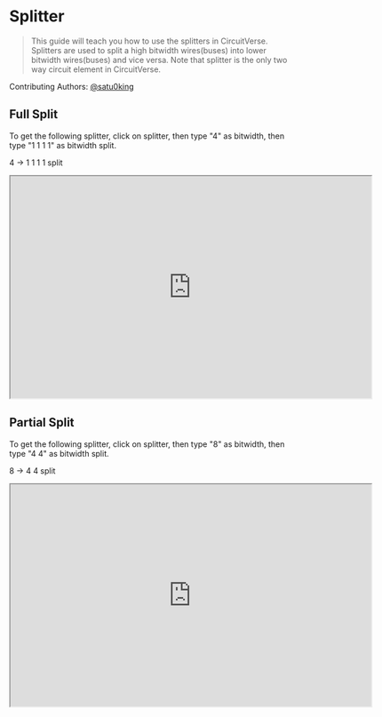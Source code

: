# Splitter

> This guide will teach you how to use the splitters in CircuitVerse. Splitters are used to split a high bitwidth wires(buses) into lower bitwidth wires(buses) and vice versa. Note that splitter is the only two way circuit element in CircuitVerse.

Contributing Authors: [@satu0king](https://github.com/satu0king/)

## Full Split
To get the following splitter, click on splitter, then type "4" as bitwidth, then type "1 1 1 1" as bitwidth split.

4 -> 1 1 1 1 split
<iframe width="650px" height="400px" src="https://circuitverse.org/simulator/embed/1959" id="projectPreview" scrolling="no" webkitAllowFullScreen mozAllowFullScreen allowFullScreen> </iframe>


## Partial Split
To get the following splitter, click on splitter, then type "8" as bitwidth, then type "4 4" as bitwidth split.

8 -> 4 4 split
<iframe width="650px" height="400px" src="https://circuitverse.org/simulator/embed/1960" id="projectPreview" scrolling="no" webkitAllowFullScreen mozAllowFullScreen allowFullScreen> </iframe>
